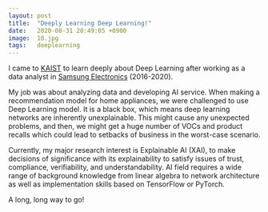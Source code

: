 ```yaml
---
layout: post
title:  "Deeply Learning Deep Learning!"
date:   2020-08-31 20:49:05 +0900
image:  10.jpg
tags:   deeplearning
---
```


I came to [KAIST][KAIST] to learn deeply about Deep Learning after working as a data analyst in [Samsung Electronics][Samsung Electronics] (2016-2020).

My job was about analyzing data and developing AI service. When making a recommendation model for home appliances, we were challenged to use Deep Learning model. It is a black box, which means deep learning networks are inherently unexplainable. This might cause any unexpected problems, and then, we might get a huge number of VOCs and product recalls which could lead to setbacks of business in the worst-case scenario.


Currently, my major research interest is Explainable AI (XAI), to make decisions of significance with its explainability to satisfy issues of trust, compliance, verifiability, and understandability. AI field requires a wide range of background knowledge from linear algebra to network architecture as well as implementation skills based on TensorFlow or PyTorch.

A long, long way to go! 

[KAIST]: https://kaist.ac.kr/kr/
[Samsung Electronics]: https://www.samsung.com/us/aboutsamsung/home/
